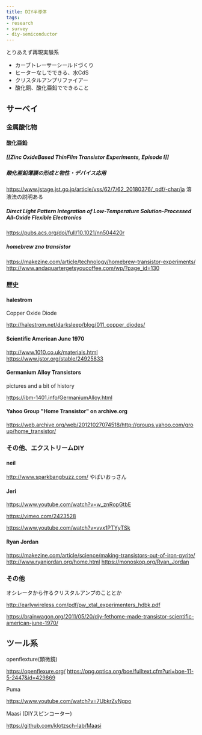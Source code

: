 ```yaml
---
title: DIY半導体
tags:
- research
- survey
- diy-semiconductor
---
```


とりあえず再現実験系

- カーブトレーサーシールドづくり
- ヒーターなしでできる、水CdS
- クリスタルアンプリファイアー
- 酸化銅、酸化亜鉛でできること

## サーベイ

### 金属酸化物

#### 酸化亜鉛

##### [[Zinc Oxide­Based Thin­Film Transistor Experiments, Episode I]]

##### 酸化亜鉛薄膜の形成と物性・デバイス応用

https://www.jstage.jst.go.jp/article/vss/62/7/62_20180376/_pdf/-char/ja
溶液法の説明ある

##### Direct Light Pattern Integration of Low-Temperature Solution-Processed All-Oxide Flexible Electronics

https://pubs.acs.org/doi/full/10.1021/nn504420r

##### homebrew zno transistor

https://makezine.com/article/technology/homebrew-transistor-experiments/
http://www.andaquartergetsyoucoffee.com/wp/?page_id=130

### 歴史

#### halestrom 

Copper Oxide Diode

http://halestrom.net/darksleep/blog/011_copper_diodes/

#### Scientific American June 1970

http://www.1010.co.uk/materials.html
https://www.jstor.org/stable/24925833

#### Germanium Alloy Transistors

pictures and a bit of history

https://ibm-1401.info/GermaniumAlloy.html

#### Yahoo Group "Home Transistor" on archive.org

https://web.archive.org/web/20121027074518/http://groups.yahoo.com/group/home_transistor/

### その他、エクストリームDIY

#### neil

http://www.sparkbangbuzz.com/  やばいおっさん

#### Jeri

https://www.youtube.com/watch?v=w_znRopGtbE

https://vimeo.com/2423528

https://www.youtube.com/watch?v=vvx1PTYyTSk


#### Ryan Jordan

https://makezine.com/article/science/making-transistors-out-of-iron-pyrite/
http://www.ryanjordan.org/home.html
https://monoskop.org/Ryan_Jordan

### その他

オシレータから作るクリスタルアンプのこととか

http://earlywireless.com/pdf/pw_xtal_experimenters_hdbk.pdf

https://brainwagon.org/2011/05/20/diy-fethome-made-transistor-scientific-american-june-1970/

## ツール系

openflexture(顕微鏡)

https://openflexure.org/
https://opg.optica.org/boe/fulltext.cfm?uri=boe-11-5-2447&id=429869

Puma

https://www.youtube.com/watch?v=7UbkrZyNgpo

Maasi (DIYスピンコーター)

https://github.com/klotzsch-lab/Maasi

